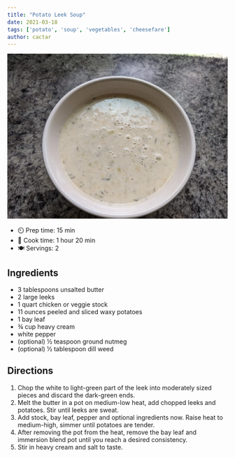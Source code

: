 ```yaml
---
title: "Potato Leek Soup"
date: 2021-03-18
tags: ['potato', 'soup', 'vegetables', 'cheesefare']
author: cactar
---
```


![potato leek soup](/static/pix/potato-leek-soup.webp)

- ⏲️ Prep time: 15 min
- 🍳 Cook time: 1 hour 20 min
- 🍽️ Servings: 2

## Ingredients

- 3 tablespoons unsalted butter
- 2 large leeks
- 1 quart chicken or veggie stock
- 11 ounces peeled and sliced waxy potatoes
- 1 bay leaf
- ¾ cup heavy cream
- white pepper
- (optional) ½ teaspoon ground nutmeg
- (optional) ½ tablespoon dill weed

## Directions

1. Chop the white to light-green part of the leek into moderately sized pieces and discard the dark-green ends.
2. Melt the butter in a pot on medium-low heat, add chopped leeks and potatoes. Stir until leeks are sweat.
3. Add stock, bay leaf, pepper and optional ingredients now. Raise heat to medium-high, simmer until potatoes are tender.
4. After removing the pot from the heat, remove the bay leaf and immersion blend pot until you reach a desired consistency.
5. Stir in heavy cream and salt to taste.
